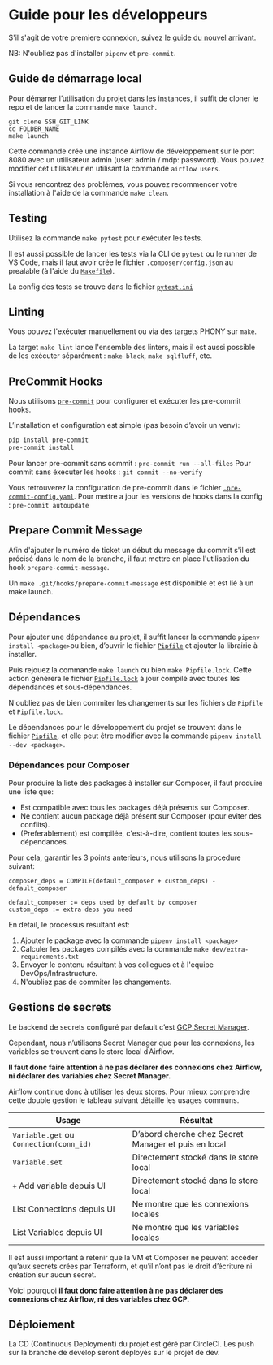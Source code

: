 # Guide pour les développeurs

S'il s'agit de votre premiere connexion, suivez [le guide du nouvel arrivant](./ONBOARDING.md).

NB: N'oubliez pas d'installer `pipenv` et `pre-commit`.

## Guide de démarrage local

Pour démarrer l’utilisation du projet dans les instances, il suffit de cloner le repo et de lancer la commande `make launch`.

```shell
git clone SSH_GIT_LINK
cd FOLDER_NAME
make launch
```

Cette commande crée une instance Airflow de développement sur le port 8080 avec un utilisateur admin (user: admin / mdp: password).
Vous pouvez modifier cet utilisateur en utilisant la commande `airflow users`.

Si vous rencontrez des problèmes, vous pouvez recommencer votre installation à l'aide de la commande `make clean`.

## Testing

Utilisez la commande `make pytest` pour exécuter les tests.

Il est aussi possible de lancer les tests via la CLI de `pytest` ou le runner de VS Code,
mais il faut avoir crée le fichier `.composer/config.json` au prealable (à l'aide du [`Makefile`](./Makefile)).

La config des tests se trouve dans le fichier [`pytest.ini`](./pytest.ini)

## Linting

Vous pouvez l'exécuter manuellement ou via des targets PHONY sur `make`.

La target `make lint` lance l'ensemble des linters,
mais il est aussi possible de les exécuter séparément : `make black`, `make sqlfluff`, etc.

## PreCommit Hooks

Nous utilisons [`pre-commit`](https://pre-commit.com/) pour configurer et exécuter les pre-commit hooks.

L’installation et configuration est simple (pas besoin d’avoir un venv):

```bash
pip install pre-commit
pre-commit install
```

Pour lancer pre-commit sans commit : `pre-commit run --all-files`
Pour commit sans éxecuter les hooks : `git commit --no-verify`

Vous retrouverez la configuration de pre-commit dans le fichier [`.pre-commit-config.yaml`](./.pre-commit-config.yaml).
Pour mettre a jour les versions de hooks dans la config : `pre-commit autoupdate`

## Prepare Commit Message

Afin d'ajouter le numéro de ticket un début du message du commit s'il est précisé dans le nom de la branche, il faut mettre en place l'utilisation du hook `prepare-commit-message`.

Un `make .git/hooks/prepare-commit-message` est disponible et est lié à un make launch.

## Dépendances

Pour ajouter une dépendance au projet, il suffit lancer la commande `pipenv install <package>`ou bien, d’ouvrir le fichier [`Pipfile`](./Pipfile) et ajouter la librairie à installer.

Puis rejouez la commande `make launch` ou bien `make Pipfile.lock`.
Cette action génèrera le fichier [`Pipfile.lock`](./Pipfile.lock) à jour compilé avec toutes les dépendances et sous-dépendances.

N'oubliez pas de bien commiter les changements sur les fichiers de `Pipfile` et `Pipfile.lock`.

Le dépendances pour le développement du projet se trouvent dans le fichier [`Pipfile`](./Pipfile), et elle peut être modifier avec la commande `pipenv install --dev <package>`.

### Dépendances pour Composer

Pour produire la liste des packages à installer sur Composer, il faut produire une liste que:

- Est compatible avec tous les packages déjà présents sur Composer.
- Ne contient aucun package déjà présent sur Composer (pour eviter des conflits).
- (Preferablement) est compilée, c'est-à-dire, contient toutes les sous-dépendances.

Pour cela, garantir les 3 points anterieurs, nous utilisons la procedure suivant:

```
composer_deps = COMPILE(default_composer + custom_deps) - default_composer

default_composer := deps used by default by composer
custom_deps := extra deps you need
```

En detail, le processus resultant est:

1. Ajouter le package avec la commande `pipenv install <package>`
2. Calculer les packages compilés avec la commande `make dev/extra-requirements.txt`
3. Envoyer le contenu résultant à vos collegues et à l'equipe DevOps/Infrastructure.
4. N'oubliez pas de commiter les changements.

## Gestions de secrets

Le backend de secrets configuré par default c’est [GCP Secret Manager](https://console.cloud.google.com/security/secret-manager).

Cependant, nous n’utilisons Secret Manager que pour les connexions, les variables se trouvent dans le store local d’Airflow.

**Il faut donc faire attention à ne pas déclarer des connexions chez Airflow, ni déclarer des variables chez Secret Manager.**

Airflow continue donc à utiliser les deux stores. Pour mieux comprendre cette double gestion le tableau suivant détaille les usages communs.

| Usage                                   | Résultat                                             |
| --------------------------------------- | ---------------------------------------------------- |
| `Variable.get` ou `Connection(conn_id)` | D’abord cherche chez Secret Manager et puis en local |
| `Variable.set`                          | Directement stocké dans le store local               |
| `+` Add variable depuis UI              | Directement stocké dans le store local               |
| List Connections depuis UI              | Ne montre que les connexions locales                 |
| List Variables depuis UI                | Ne montre que les variables locales                  |

Il est aussi important à retenir que la VM et Composer ne peuvent accéder qu’aux secrets crées par Terraform,
et qu’il n’ont pas le droit d’écriture ni création sur aucun secret.

Voici pourquoi **il faut donc faire attention à ne pas déclarer des connexions chez Airflow, ni des variables chez GCP.**

## Déploiement

La CD (Continuous Deployment) du projet est géré par CircleCI.
Les push sur la branche de develop seront déployés sur le projet de dev.
